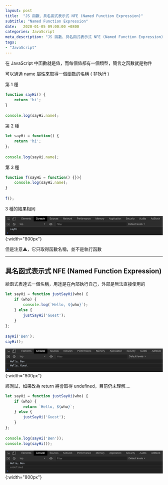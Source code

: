 ```yaml
---
layout: post
title:  "JS 函數、具名函式表示式 NFE (Named Function Expression)"
subtitle: "Named Function Expression"
date:   2020-01-05 09:00:00 +0800
categories: JavaScript
meta_description: "JS 函數、具名函式表示式 NFE (Named Function Expression)，在 JavaScript 中函數就是值，而每個值都有一個類型，簡言之函數就是物件"
tags:
- "JavaScript"
---
```


在 JavaScript 中函數就是值，而每個值都有一個類型，簡言之函數就是物件

可以通過 name 屬性來取得一個函數的名稱 ( 非執行 )

第 1 種

```javascript
function sayHi() {
    return 'hi';
}

console.log(sayHi.name);
```

第 2 種

```javascript
let sayHi = function() {
    return 'hi';
};

console.log(sayHi.name);
```

第 3 種

```javascript
function f(sayHi = function() {}){
    console.log(sayHi.name);
}

f();
```

3 種的結果相同

![Untitled](/images/2020-01-05/2020-01-05-01.png){:width="800px"}

但是注意⚠️，它只取得函數名稱，並不是執行函數

---

## 具名函式表示式 NFE (Named Function Expression)

給函式表達式一個名稱，用途是在內部執行自己，外部是無法直接使用的

```javascript
let sayHi = function justSayHi(who) {
    if (who) {
        console.log(`Hello, ${who}`);
    } else {
        justSayHi('Guest');
    }
};

sayHi('Ben');
sayHi();
```

![Untitled](/images/2020-01-05/2020-01-05-02.png){:width="800px"}

經測試，如果改為 return 將會取得 undefined，目前仍未理解....

```javascript
let sayHi = function justSayHi(who) {
    if (who) {
        return `Hello, ${who}`;
    } else {
        justSayHi('Guest');
    }
};

console.log(sayHi('Ben'));
console.log(sayHi());
```

![Untitled](/images/2020-01-05/2020-01-05-03.png){:width="800px"}